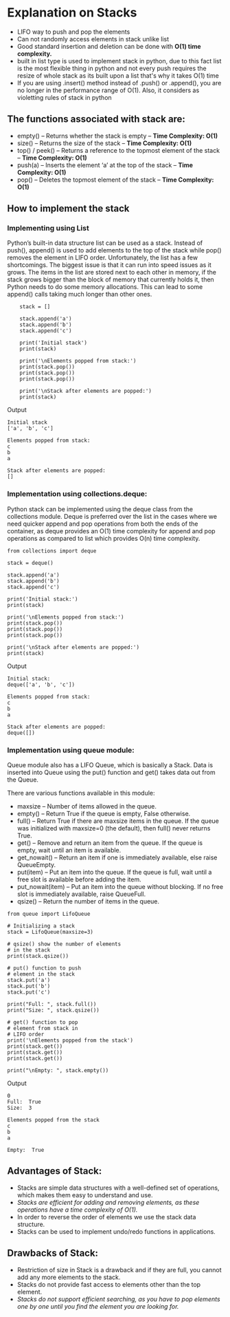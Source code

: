 # Explanation on Stacks
- LIFO way to push and pop the elements
- Can not randomly access elements in stack unlike list
- Good standard insertion and deletion can be done with **O(1) time complexity.**
- built in list type is used to implement stack in python, due to this fact list is the most flexible thing in python and not every push requires the resize of whole stack as its built upon a list that's why it takes O(1) time
- If you are using .insert() method instead of .push() or .append(), you are no longer in the performance range of O(1). Also, it considers as violetting rules of stack in python

## The functions associated with stack are:
- empty() – Returns whether the stack is empty – **Time Complexity: O(1)**
- size() – Returns the size of the stack – **Time Complexity: O(1)**
- top() / peek() – Returns a reference to the topmost element of the stack – **Time Complexity: O(1)**
- push(a) – Inserts the element ‘a’ at the top of the stack – **Time Complexity: O(1)**
- pop() – Deletes the topmost element of the stack – **Time Complexity: O(1)**

## How to implement the stack
### Implementing using List
Python’s built-in data structure list can be used as a stack. Instead of push(), append() is used to add elements to the top of the stack while pop() removes the element in LIFO order. Unfortunately, the list has a few shortcomings. The biggest issue is that it can run into speed issues as it grows. The items in the list are stored next to each other in memory, if the stack grows bigger than the block of memory that currently holds it, then Python needs to do some memory allocations. This can lead to some append() calls taking much longer than other ones.

```
    stack = []

    stack.append('a')
    stack.append('b')
    stack.append('c')
    
    print('Initial stack')
    print(stack)

    print('\nElements popped from stack:')
    print(stack.pop())
    print(stack.pop())
    print(stack.pop())
    
    print('\nStack after elements are popped:')
    print(stack)
```

Output

    Initial stack
    ['a', 'b', 'c']

    Elements popped from stack:
    c
    b
    a

    Stack after elements are popped:
    []

### Implementation using collections.deque:
Python stack can be implemented using the deque class from the collections module. Deque is preferred over the list in the cases where we need quicker append and pop operations from both the ends of the container, as deque provides an O(1) time complexity for append and pop operations as compared to list which provides O(n) time complexity. 

```
from collections import deque
  
stack = deque()
  
stack.append('a')
stack.append('b')
stack.append('c')
  
print('Initial stack:')
print(stack)

print('\nElements popped from stack:')
print(stack.pop())
print(stack.pop())
print(stack.pop())
  
print('\nStack after elements are popped:')
print(stack)

```

Output

    Initial stack:
    deque(['a', 'b', 'c'])

    Elements popped from stack:
    c
    b
    a

    Stack after elements are popped:
    deque([])

### Implementation using queue module:
Queue module also has a LIFO Queue, which is basically a Stack. Data is inserted into Queue using the put() function and get() takes data out from the Queue. 

There are various functions available in this module: 

- maxsize – Number of items allowed in the queue.
- empty() – Return True if the queue is empty, False otherwise.
- full() – Return True if there are maxsize items in the queue. If the queue was initialized with maxsize=0 (the default), then full() never returns True.
- get() – Remove and return an item from the queue. If the queue is empty, wait until an item is available.
- get_nowait() – Return an item if one is immediately available, else raise QueueEmpty.
- put(item) – Put an item into the queue. If the queue is full, wait until a free slot is available before adding the item.
- put_nowait(item) – Put an item into the queue without blocking. If no free slot is immediately available, raise QueueFull.
- qsize() – Return the number of items in the queue.

```
from queue import LifoQueue
  
# Initializing a stack
stack = LifoQueue(maxsize=3)
  
# qsize() show the number of elements
# in the stack
print(stack.qsize())
  
# put() function to push
# element in the stack
stack.put('a')
stack.put('b')
stack.put('c')
  
print("Full: ", stack.full())
print("Size: ", stack.qsize())
  
# get() function to pop
# element from stack in
# LIFO order
print('\nElements popped from the stack')
print(stack.get())
print(stack.get())
print(stack.get())
  
print("\nEmpty: ", stack.empty())

```

Output

    0
    Full:  True
    Size:  3

    Elements popped from the stack
    c
    b
    a

    Empty:  True

## Advantages of Stack:

- Stacks are simple data structures with a well-defined set of operations, which makes them easy to understand and use.
- _Stacks are efficient for adding and removing elements, as these operations have a time complexity of O(1)._
- In order to reverse the order of elements we use the stack data structure.
- Stacks can be used to implement undo/redo functions in applications.

## Drawbacks of Stack:

- Restriction of size in Stack is a drawback and if they are full, you cannot add any more elements to the stack.
- Stacks do not provide fast access to elements other than the top element.
- _Stacks do not support efficient searching, as you have to pop elements one by one until you find the element you are looking for._